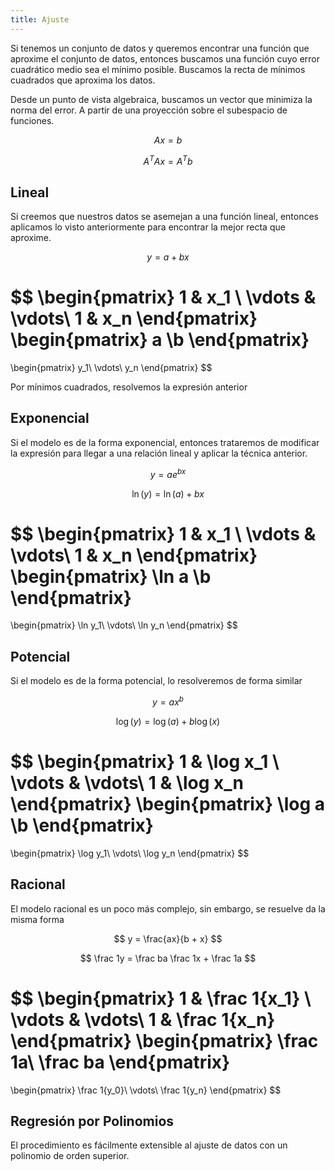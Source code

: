 ```yaml
---
title: Ajuste
---
```


Si tenemos un conjunto de datos y queremos encontrar una función que aproxime el conjunto de datos, entonces buscamos una función cuyo error cuadrático medio sea el mínimo posible. Buscamos la recta de mínimos cuadrados que aproxima los datos.

Desde un punto de vista algebraica, buscamos un vector que minimiza la norma del error. A partir de una proyección sobre el subespacio de funciones.

$$
Ax = b
$$

$$
A^T A x = A^T b
$$

## Lineal

Si creemos que nuestros datos se asemejan a una función lineal, entonces aplicamos lo visto anteriormente para encontrar la mejor recta que aproxime.

$$
y = a + bx
$$

$$
\begin{pmatrix}
1 & x_1 \\
\vdots & \vdots\\
1 & x_n
\end{pmatrix}
\begin{pmatrix}
a \\b
\end{pmatrix}
=
\begin{pmatrix}
y_1\\
\vdots\\
y_n
\end{pmatrix}
$$

Por mínimos cuadrados, resolvemos la expresión anterior

## Exponencial

Si el modelo es de la forma exponencial, entonces trataremos de modificar la expresión para llegar a una relación lineal y aplicar la técnica anterior.

$$
y = ae^{bx}
$$

$$
\ln (y) = \ln(a) + bx
$$

$$
\begin{pmatrix}
1 & x_1 \\
\vdots & \vdots\\
1 & x_n
\end{pmatrix}
\begin{pmatrix}
\ln a \\b
\end{pmatrix}
=
\begin{pmatrix}
 \ln y_1\\
\vdots\\
 \ln y_n
\end{pmatrix}
$$

## Potencial

Si el modelo es de la forma potencial, lo resolveremos de forma similar

$$
y = ax^b
$$

$$
\log(y) = \log(a) + b\log(x)
$$

$$
\begin{pmatrix}
1 & \log x_1 \\
\vdots & \vdots\\
1 & \log x_n
\end{pmatrix}
\begin{pmatrix}
\log a \\b
\end{pmatrix}
=
\begin{pmatrix}
 \log y_1\\
\vdots\\
 \log y_n
\end{pmatrix}
$$

## Racional

El modelo racional es un poco más complejo, sin embargo, se resuelve da la misma forma

$$
y = \frac{ax}{b + x}
$$

$$
\frac 1y = \frac ba \frac 1x + \frac 1a
$$

$$
\begin{pmatrix}
1 & \frac 1{x_1} \\
\vdots & \vdots\\
1 & \frac 1{x_n}
\end{pmatrix}
\begin{pmatrix}
\frac 1a\\ \frac ba
\end{pmatrix}
=
\begin{pmatrix}
 \frac 1{y_0}\\
\vdots\\
 \frac 1{y_n}
\end{pmatrix}
$$

## Regresión por Polinomios

El procedimiento es fácilmente extensible al ajuste de datos con un polinomio de orden superior.
